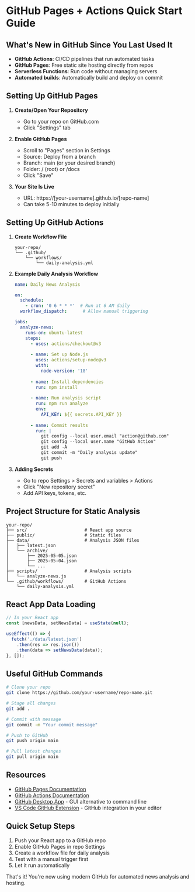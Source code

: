 # GitHub Pages + Actions Quick Start Guide

## What's New in GitHub Since You Last Used It

- **GitHub Actions**: CI/CD pipelines that run automated tasks
- **GitHub Pages**: Free static site hosting directly from repos
- **Serverless Functions**: Run code without managing servers
- **Automated builds**: Automatically build and deploy on commit

## Setting Up GitHub Pages

1. **Create/Open Your Repository**
   - Go to your repo on GitHub.com
   - Click "Settings" tab
   
2. **Enable GitHub Pages**
   - Scroll to "Pages" section in Settings
   - Source: Deploy from a branch
   - Branch: main (or your desired branch)
   - Folder: / (root) or /docs
   - Click "Save"

3. **Your Site Is Live**
   - URL: https://[your-username].github.io/[repo-name]
   - Can take 5-10 minutes to deploy initially

## Setting Up GitHub Actions

1. **Create Workflow File**
   ```
   your-repo/
   └── .github/
       └── workflows/
           └── daily-analysis.yml
   ```

2. **Example Daily Analysis Workflow**
   ```yaml
   name: Daily News Analysis
   
   on:
     schedule:
       - cron: '0 6 * * *'  # Run at 6 AM daily
     workflow_dispatch:      # Allow manual triggering
   
   jobs:
     analyze-news:
       runs-on: ubuntu-latest
       steps:
         - uses: actions/checkout@v3
         
         - name: Set up Node.js
           uses: actions/setup-node@v3
           with:
             node-version: '18'
         
         - name: Install dependencies
           run: npm install
         
         - name: Run analysis script
           run: npm run analyze
           env:
             API_KEY: ${{ secrets.API_KEY }}
         
         - name: Commit results
           run: |
             git config --local user.email "action@github.com"
             git config --local user.name "GitHub Action"
             git add -A
             git commit -m "Daily analysis update"
             git push
   ```

3. **Adding Secrets**
   - Go to repo Settings > Secrets and variables > Actions
   - Click "New repository secret"
   - Add API keys, tokens, etc.

## Project Structure for Static Analysis

```
your-repo/
├── src/                      # React app source
├── public/                   # Static files
├── data/                     # Analysis JSON files
│   ├── latest.json
│   └── archive/
│       ├── 2025-05-05.json
│       ├── 2025-05-04.json
│       └── ...
├── scripts/                  # Analysis scripts
│   └── analyze-news.js
└── .github/workflows/        # GitHub Actions
    └── daily-analysis.yml
```

## React App Data Loading

```javascript
// In your React app
const [newsData, setNewsData] = useState(null);

useEffect(() => {
  fetch('./data/latest.json')
    .then(res => res.json())
    .then(data => setNewsData(data));
}, []);
```

## Useful GitHub Commands

```bash
# Clone your repo
git clone https://github.com/your-username/repo-name.git

# Stage all changes
git add .

# Commit with message
git commit -m "Your commit message"

# Push to GitHub
git push origin main

# Pull latest changes
git pull origin main
```

## Resources

- [GitHub Pages Documentation](https://docs.github.com/en/pages)
- [GitHub Actions Documentation](https://docs.github.com/en/actions)
- [GitHub Desktop App](https://desktop.github.com/) - GUI alternative to command line
- [VS Code GitHub Extension](https://code.visualstudio.com/docs/editor/github) - GitHub integration in your editor

## Quick Setup Steps

1. Push your React app to a GitHub repo
2. Enable GitHub Pages in repo Settings
3. Create a workflow file for daily analysis
4. Test with a manual trigger first
5. Let it run automatically

That's it! You're now using modern GitHub for automated news analysis and hosting.